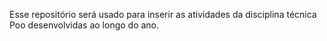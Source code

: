 Esse repositório será usado para inserir as atividades da disciplina técnica Poo desenvolvidas ao longo do ano.

